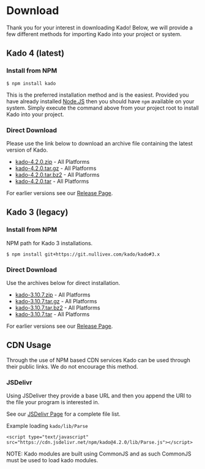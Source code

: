 # Download

Thank you for your interest in downloading Kado! Below, we will provide a few
different methods for importing Kado into your project or system.

## Kado 4 (latest)

### Install from NPM

```
$ npm install kado
```

This is the preferred installation method and is the easiest. Provided you have
already installed [Node.JS](https://nodejs.org) then you should have `npm`
available on your system. Simply execute the command above from your project
root to install Kado into your project.

### Direct Download

Please use the link below to download an archive file containing the latest
version of Kado.

* [kado-4.2.0.zip](https://git.nullivex.com/kado/kado/-/archive/v4.2.0/kado-v4.2.0.zip) - All Platforms
* [kado-4.2.0.tar.gz](https://git.nullivex.com/kado/kado/-/archive/v4.2.0/kado-v4.2.0.tar.gz) - All Platforms
* [kado-4.2.0.tar.bz2](https://git.nullivex.com/kado/kado/-/archive/v4.2.0/kado-v4.2.0.tar.bz2) - All Platforms
* [kado-4.2.0.tar](https://git.nullivex.com/kado/kado/-/archive/v4.2.0/kado-v4.2.0.tar) - All Platforms

For earlier versions see our [Release Page](https://git.nullivex.com/kado/kado/-/releases).

## Kado 3 (legacy)

### Install from NPM
NPM path for Kado 3 installations.
```
$ npm install git+https://git.nullivex.com/kado/kado#3.x
```

### Direct Download
Use the archives below for direct installation.
* [kado-3.10.7.zip](https://git.nullivex.com/kado/kado/-/archive/v3.10.7/kado-v3.10.7.zip) - All Platforms
* [kado-3.10.7.tar.gz](https://git.nullivex.com/kado/kado/-/archive/v3.10.7/kado-v3.10.7.tar.gz) - All Platforms
* [kado-3.10.7.tar.bz2](https://git.nullivex.com/kado/kado/-/archive/v3.10.7/kado-v3.10.7.tar.bz2) - All Platforms
* [kado-3.10.7.tar](https://git.nullivex.com/kado/kado/-/archive/v3.10.7/kado-v3.10.7.tar) - All Platforms

For earlier versions see our [Release Page](https://git.nullivex.com/kado/kado/-/releases).

## CDN Usage

Through the use of NPM based CDN services Kado can be used through their public
links. We do not encourage this method.

### JSDelivr

Using JSDeliver they provide a base URL and then you append the URI to the file
your program is interested in.

See our [JSDelivr Page](https://www.jsdelivr.com/package/npm/kado) for a
complete file list.

Example loading `kado/lib/Parse`
```
<script type="text/javascript" src="https://cdn.jsdelivr.net/npm/kado@4.2.0/lib/Parse.js"></script>
```

NOTE: Kado modules are built using CommonJS and as such CommonJS must be used
to load kado modules.
